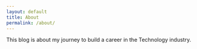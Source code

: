 ```yaml
---
layout: default
title: About
permalink: /about/
---
```


This blog is about my journey to build a career in the Technology industry.
